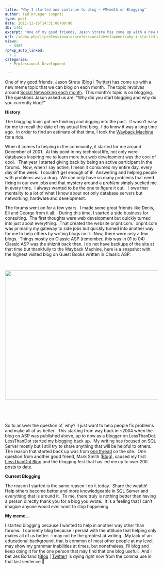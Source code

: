 ```yaml
---
title: "Why I started and continue to blog – #Meme15 on Blogging"
author: Ted Krueger (onpnt)
type: post
date: 2011-12-15T14:31:00+00:00
ID: 1443
excerpt: "One of my good friends, Jason Strate has come up with a new meme topic that we can blog on each month.  The topic revolves around Social Networking each month.  This month's topic is on blogging."
url: /index.php/itprofessionals/professionaldevelopment/why-i-started-and-continue/
views:
  - 3387
rp4wp_auto_linked:
  - 1
categories:
  - Professional Development

---
```

One of my good friends, Jason Strate ([Blog][1] | [Twitter][2]) has come up with a new meme topic that we can blog on each month.  The topic revolves around [Social Networking each month][3].  This month's topic is on blogging.  The questions Jason asked us are, "Why did you start blogging and why do you currently blog?"

**History**

The blogging topic got me thinking and digging into the past.  It wasn't easy for me to recall the date of my actual first blog.  I do know it was a long time ago.  In order to find an estimate of that time, I took the [Wayback Machine][4] for a ride.

When it comes to helping in the community, it started for me around December of 2001.  At this point in my technical life, not only were databases inspiring me to learn more but web development was the cool of cool.   That year I started giving back by being an active participant in the forums.  Now, when I say active, I mean it consumed my entire day, every day of the week.  I couldn't get enough of it!  Answering and helping people with problems was a drug.  We can only have so many problems that need fixing in our own jobs and that mystery around a _problem_ simply sucked me in every time.  I always wanted to be the one to figure it out.   I owe that mentality to a lot of what I know about not only database servers but networking, hardware and development.

The forums went on for a few years.  I made some great friends like Denis, Eli and George from it all.   During this time, I started a side business for consulting.  The first thoughts were web development but quickly turned into just about everything.  That created the website onpnt.com.  onpnt.com was primarily my gateway to side jobs but quickly turned into another way for me to help others by writing blogs on it.  Now, there were only a few blogs.  Things mostly on Classic ASP (remember, this was in 01 to 04) Classic ASP was the shiznit back then. I do not have backups of the site at that time but thankfully to the Wayback Machine, here is a snapshot with the highest visited blog on Guest Books written in Classic ASP.

 

<div class="image_block">
  <a href="/media/blogs/ITProfessionals/onpnt.com.GIF?mtime=1323966196"><img src="/wp-content/uploads/blogs/ITProfessionals/onpnt.com.GIF?mtime=1323966196" alt="" width="900" height="424" /></a>
</div>

 

 

So to answer the question of, why?  I just want to help people fix problems and make all of us better.  This starting from way back in ~2004 when the blog on ASP was published above, up to now as a blogger on LessThanDot.  LessThanDot started my blogging back up.  My writing has focused on SQL Server mostly but I still try to share anything that will be helpful to others.  The reason that started back up was from [one thread][5] on the site.  One question from another good friend, Mark Smith ([Blog][6]), caused my first [LessThanDot Blog][7] and the blogging fest that has led me up to over 200 posts to date.

**Current Blogging**

The reason I started is the same reason I do it today.  Share the wealth!  Help others become better and more knowledgeable in SQL Server and everything that is around it.  To me, there truly is nothing better than having a person directly thank you for a blog you wrote.  It is a feeling that I can't imagine anyone would ever want to stop happening.

**My meme...**

I started blogging because I wanted to help in another way other than forums.  I currently blog because I persist with the attitude that helping only makes all of us better.  I may not be the greatest at writing.  My lack of an educational background, that is common of most other people at my level, may show my grammar inabilities at times, but nonetheless, I'll blog and keep doing it for the one person that may find that one blog useful.  And I bet Jes Borland ([Blog][8] | [Twitter][9]) is dying right now from the comma use in that last sentence 🙂

 [1]: http://www.jasonstrate.com/
 [2]: http://twitter.com/#!/stratesql
 [3]: http://www.jasonstrate.com/2011/12/the-meme15-on-social-networking/
 [4]: /index.php/WebDev/WebDesignGraphicsStyling/search-the-internet-archive-with-the-way
 [5]: http://forum.ltd.local/viewtopic.php?f=17&t=3328&p=17555#p17555
 [6]: http://weblogs.asp.net/marksmith/
 [7]: /index.php/DataMgmt/DBAdmin/MSSQLServerAdmin/user-to-schema-to-roles-for-controlling-
 [8]: /index.php/All/?disp=authdir&author=420
 [9]: http://twitter.com/grrl_geek